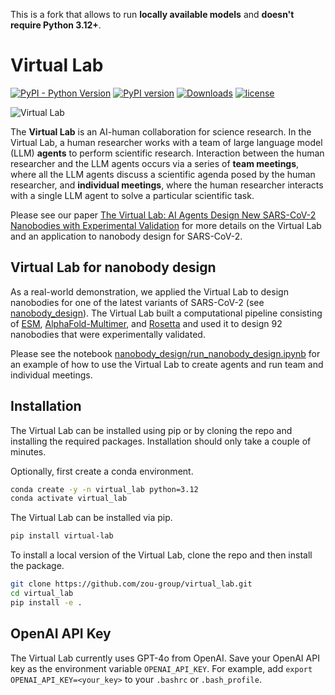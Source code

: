 This is a fork that allows to run **locally available models** and **doesn't require Python 3.12+**.


# Virtual Lab

[![PyPI - Python Version](https://img.shields.io/pypi/pyversions/virtual-lab)](https://badge.fury.io/py/virtual-lab)
[![PyPI version](https://badge.fury.io/py/virtual-lab.svg)](https://badge.fury.io/py/virtual-lab)
[![Downloads](https://pepy.tech/badge/virtual-lab)](https://pepy.tech/project/virtual-lab)
[![license](https://img.shields.io/github/license/zou-group/virtual-lab.svg)](https://github.com/zou-group/virtual-lab/blob/main/LICENSE.txt)

![Virtual Lab](images/virtual_lab_architecture.png)

The **Virtual Lab** is an AI-human collaboration for science research. In the Virtual Lab, a human researcher works with a team of large language model (LLM) **agents** to perform scientific research. Interaction between the human researcher and the LLM agents occurs via a series of **team meetings**, where all the LLM agents discuss a scientific agenda posed by the human researcher, and **individual meetings**, where the human researcher interacts with a single LLM agent to solve a particular scientific task.

Please see our paper [The Virtual Lab: AI Agents Design New SARS-CoV-2 Nanobodies with Experimental Validation](https://www.biorxiv.org/content/10.1101/2024.11.11.623004v1) for more details on the Virtual Lab and an application to nanobody design for SARS-CoV-2.


## Virtual Lab for nanobody design

As a real-world demonstration, we applied the Virtual Lab to design nanobodies for one of the latest variants of SARS-CoV-2 (see [nanobody_design](https://github.com/zou-group/virtual-lab/tree/main/nanobody_design)). The Virtual Lab built a computational pipeline consisting of [ESM](https://www.science.org/doi/10.1126/science.ade2574), [AlphaFold-Multimer](https://www.biorxiv.org/content/10.1101/2021.10.04.463034v2), and [Rosetta](https://rosettacommons.org/software/) and used it to design 92 nanobodies that were experimentally validated.

Please see the notebook [nanobody_design/run_nanobody_design.ipynb](https://github.com/zou-group/virtual-lab/blob/main/nanobody_design/run_nanobody_design.ipynb) for an example of how to use the Virtual Lab to create agents and run team and individual meetings.


## Installation

The Virtual Lab can be installed using pip or by cloning the repo and installing the required packages. Installation should only take a couple of minutes.

Optionally, first create a conda environment.

```bash
conda create -y -n virtual_lab python=3.12
conda activate virtual_lab
```

The Virtual Lab can be installed via pip.

```bash
pip install virtual-lab
```

To install a local version of the Virtual Lab, clone the repo and then install the package.

```bash
git clone https://github.com/zou-group/virtual_lab.git
cd virtual_lab
pip install -e .
```


## OpenAI API Key

The Virtual Lab currently uses GPT-4o from OpenAI. Save your OpenAI API key as the environment variable `OPENAI_API_KEY`. For example, add `export OPENAI_API_KEY=<your_key>` to your `.bashrc` or `.bash_profile`.
